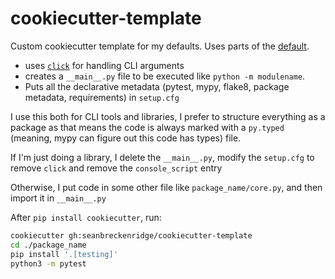 # cookiecutter-template

Custom cookiecutter template for my defaults. Uses parts of the [default](https://github.com/audreyr/cookiecutter-pypackage).

- uses [`click`](https://pypi.org/project/click/) for handling CLI arguments
- creates a `__main__.py` file to be executed like `python -m modulename`.
- Puts all the declarative metadata (pytest, mypy, flake8, package metadata, requirements) in `setup.cfg`

I use this both for CLI tools and libraries, I prefer to structure everything as a package as that means the code is always marked with a `py.typed` (meaning, mypy can figure out this code has types) file.

If I'm just doing a library, I delete the `__main__.py`, modify the `setup.cfg` to remove `click` and remove the `console_script` entry

Otherwise, I put code in some other file like `package_name/core.py`, and then import it in `__main__.py`

After `pip install cookiecutter`, run:

```bash
cookiecutter gh:seanbreckenridge/cookiecutter-template
cd ./package_name
pip install '.[testing]'
python3 -m pytest
```
